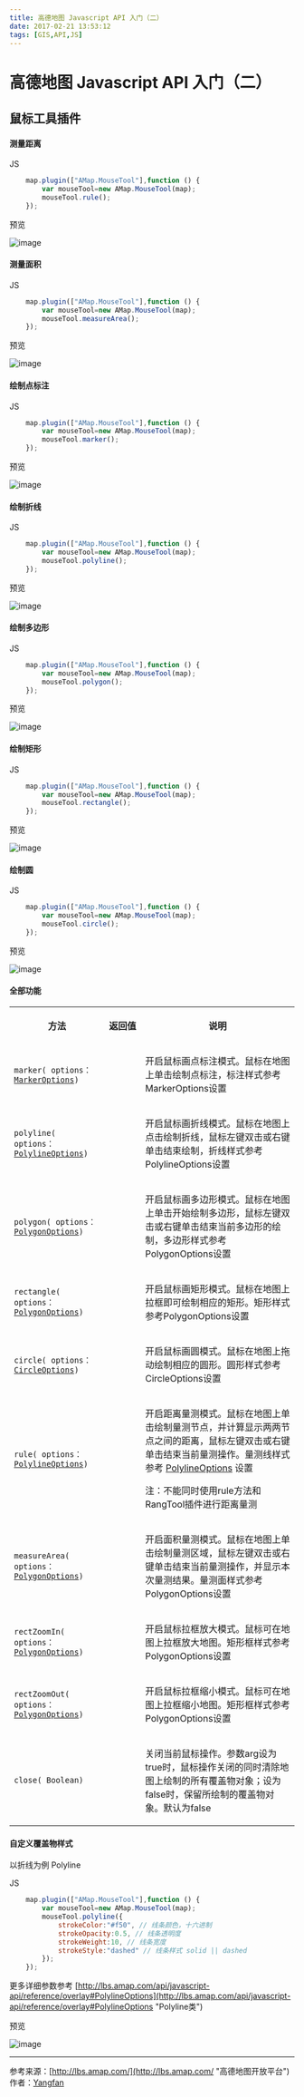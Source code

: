 ```yaml
---
title: 高德地图 Javascript API 入门（二）
date: 2017-02-21 13:53:12 
tags: [GIS,API,JS]
---
```



高德地图 Javascript API 入门（二）
===


鼠标工具插件
---

#### 测量距离

JS

```js
	map.plugin(["AMap.MouseTool"],function () {
		var mouseTool=new AMap.MouseTool(map);
		mouseTool.rule();
	});
```

预览

![image](https://raw.githubusercontent.com/Yangfan2016/PicBed/master/AMap/amap201.JPG)


#### 测量面积

JS

```js
	map.plugin(["AMap.MouseTool"],function () {
		var mouseTool=new AMap.MouseTool(map);
		mouseTool.measureArea();
	});
```


预览

![image](https://raw.githubusercontent.com/Yangfan2016/PicBed/master/AMap/amap202.JPG)

#### 绘制点标注

JS

```js
	map.plugin(["AMap.MouseTool"],function () {
		var mouseTool=new AMap.MouseTool(map);
		mouseTool.marker();
	});
```

预览

![image](https://raw.githubusercontent.com/Yangfan2016/PicBed/master/AMap/amap203.JPG)


#### 绘制折线

JS

```js
	map.plugin(["AMap.MouseTool"],function () {
		var mouseTool=new AMap.MouseTool(map);
		mouseTool.polyline();
	});
```


预览

![image](https://raw.githubusercontent.com/Yangfan2016/PicBed/master/AMap/amap204.JPG)


#### 绘制多边形

JS

```js
	map.plugin(["AMap.MouseTool"],function () {
		var mouseTool=new AMap.MouseTool(map);
		mouseTool.polygon();
	});
```


预览

![image](https://raw.githubusercontent.com/Yangfan2016/PicBed/master/AMap/amap205.JPG)


#### 绘制矩形

JS

```js
	map.plugin(["AMap.MouseTool"],function () {
		var mouseTool=new AMap.MouseTool(map);
		mouseTool.rectangle();
	});
```


预览

![image](https://raw.githubusercontent.com/Yangfan2016/PicBed/master/AMap/amap206.JPG)


#### 绘制圆

JS

```js
	map.plugin(["AMap.MouseTool"],function () {
		var mouseTool=new AMap.MouseTool(map);
		mouseTool.circle();
	});
```


预览

![image](https://raw.githubusercontent.com/Yangfan2016/PicBed/master/AMap/amap207.JPG)

#### 全部功能

<table style="width:100%;border-collapse:collapse;"><tbody><tr><th style="white-space:nowrap;"><p>方法</p></th><th style="white-space:nowrap;"><p>返回值</p></th><th><p>说明</p></th></tr><tr><td style="white-space:nowrap;"><p><code class="inline-code">marker( options：</code><a href="/api/javascript-api/reference/overlay#MarkerOptions" class="" target=""><code class="inline-code">MarkerOptions</code></a><code class="inline-code">)</code></p></td><td style="white-space:nowrap;"><p><br></p><p>&nbsp;</p></td><td><p>开启鼠标画点标注模式。鼠标在地图上单击绘制点标注，标注样式参考MarkerOptions设置</p></td></tr><tr><td style="white-space:nowrap;"><p><code class="inline-code">polyline( options：</code><a href="/api/javascript-api/reference/overlay#PolylineOptions" class="" target=""><code class="inline-code">PolylineOptions</code></a><code class="inline-code">)</code></p></td><td style="white-space:nowrap;"><p><br></p></td><td><p>开启鼠标画折线模式。鼠标在地图上点击绘制折线，鼠标左键双击或右键单击结束绘制，折线样式参考PolylineOptions设置</p></td></tr><tr><td style="white-space:nowrap;"><p><code class="inline-code">polygon( options：</code><a href="/api/javascript-api/reference/overlay#PolygonOptions" class="" target=""><code class="inline-code">PolygonOptions</code></a><code class="inline-code">)</code></p></td><td style="white-space:nowrap;"><p><br></p></td><td><p>开启鼠标画多边形模式。鼠标在地图上单击开始绘制多边形，鼠标左键双击或右键单击结束当前多边形的绘制，多边形样式参考PolygonOptions设置</p></td></tr><tr><td style="white-space:nowrap;"><p><code class="inline-code">rectangle( options：</code><a href="/api/javascript-api/reference/overlay#PolygonOptions" class="" target=""><code class="inline-code">PolygonOptions</code></a><code class="inline-code">)</code></p></td><td style="white-space:nowrap;"><p><br></p></td><td><p>开启鼠标画矩形模式。鼠标在地图上拉框即可绘制相应的矩形。矩形样式参考PolygonOptions设置</p></td></tr><tr><td style="white-space:nowrap;"><p><code class="inline-code">circle( options：</code><a href="/api/javascript-api/reference/overlay#CircleOptions" class="" target=""><code class="inline-code">CircleOptions</code></a><code class="inline-code">)</code></p></td><td style="white-space:nowrap;"><p><br></p></td><td><p>开启鼠标画圆模式。鼠标在地图上拖动绘制相应的圆形。圆形样式参考CircleOptions设置</p></td></tr><tr><td style="white-space:nowrap;"><p><code class="inline-code">rule( options：</code><a href="/api/javascript-api/reference/overlay#PolylineOptions" class="" target=""><code class="inline-code">PolylineOptions</code></a><code class="inline-code">)</code></p></td><td style="white-space:nowrap;"><p><br></p></td><td><p>开启距离量测模式。鼠标在地图上单击绘制量测节点，并计算显示两两节点之间的距离，鼠标左键双击或右键单击结束当前量测操作。量测线样式参考 <a href="/api/javascript-api/reference/overlay#PolylineOptions" class="" target="">PolylineOptions</a> 设置</p><p>注：不能同时使用rule方法和RangTool插件进行距离量测</p></td></tr><tr><td style="white-space:nowrap;"><p><code class="inline-code">measureArea( options：</code><a href="/api/javascript-api/reference/overlay#PolygonOptions" class="" target=""><code class="inline-code">PolygonOptions</code></a><code class="inline-code">)</code></p></td><td style="white-space:nowrap;"><p><br></p></td><td><p>开启面积量测模式。鼠标在地图上单击绘制量测区域，鼠标左键双击或右键单击结束当前量测操作，并显示本次量测结果。量测面样式参考PolygonOptions设置</p></td></tr><tr><td style="white-space:nowrap;"><p><code class="inline-code">rectZoomIn( options：</code><a href="/api/javascript-api/reference/overlay#PolygonOptions" class="" target=""><code class="inline-code">PolygonOptions</code></a><code class="inline-code">)</code></p></td><td style="white-space:nowrap;"><p><br></p></td><td><p>开启鼠标拉框放大模式。鼠标可在地图上拉框放大地图。矩形框样式参考PolygonOptions设置</p></td></tr><tr><td style="white-space:nowrap;"><p><code class="inline-code">rectZoomOut( options：</code><a href="/api/javascript-api/reference/overlay#PolygonOptions" class="" target=""><code class="inline-code">PolygonOptions</code></a><code class="inline-code">)</code></p></td><td style="white-space:nowrap;"><p><br></p></td><td><p>开启鼠标拉框缩小模式。鼠标可在地图上拉框缩小地图。矩形框样式参考PolygonOptions设置</p></td></tr><tr><td style="white-space:nowrap;"><p><code class="inline-code">close( Boolean)</code></p></td><td style="white-space:nowrap;"><p><br></p></td><td><p>关闭当前鼠标操作。参数arg设为true时，鼠标操作关闭的同时清除地图上绘制的所有覆盖物对象；设为false时，保留所绘制的覆盖物对象。默认为false</p></td></tr></tbody></table>


#### 自定义覆盖物样式

以折线为例 Polyline

JS

```js
	map.plugin(["AMap.MouseTool"],function () {
		var mouseTool=new AMap.MouseTool(map);
		mouseTool.polyline({
			strokeColor:"#f50", // 线条颜色，十六进制
			strokeOpacity:0.5, // 线条透明度
			strokeWeight:10, // 线条宽度
			strokeStyle:"dashed" // 线条样式 solid || dashed
		});
	});
```
	

更多详细参数参考 [http://lbs.amap.com/api/javascript-api/reference/overlay#PolylineOptions](http://lbs.amap.com/api/javascript-api/reference/overlay#PolylineOptions "Polyline类")

预览

![image](https://raw.githubusercontent.com/Yangfan2016/PicBed/master/AMap/amap208.JPG)




------
参考来源：[http://lbs.amap.com/](http://lbs.amap.com/ "高德地图开放平台")  
作者：[Yangfan](http://yangfan.ga "http://yangfan.ga")

